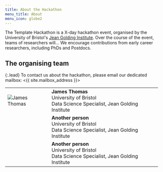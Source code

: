 ```yaml
---
title: About the Hackathon
menu_title: About
menu_icon: globe2
---
```


The Template Hackathon is a X-day hackathon event, organised by the University
of Bristol's [Jean Golding Institute](https://www.bristol.ac.uk/golding/). Over
the course of the event, teams of researchers will... We encourage contributions
from early career researchers, including PhDs and Postdocs.

## The organising team

{:.lead}
To contact us about the hackathon, please email our dedicated mailbox:
<{{ site.mailbox_address }}>

<table class="team-list">
    <tr>
        <td>
            <img alt="James Thomas" src="https://avatars.githubusercontent.com/u/48878399?s=120&v=4">
        </td>
        <td>
            <strong>James Thomas</strong>
            <span class="profile-links">
                <a title="Profile &amp; contact" href="https://www.bris.ac.uk/contact/person/getDetails?personKey=7PWOgX70s8UndjDH0UkfhsFGi763DB"><i class="bi bi-person-lines-fill"></i></a>
                <a title="Website" href="https://jatonline.co.uk/"><i class="bi bi-globe2"></i></a>
                <a title="GitHub" href="https://github.com/jatonline/"><i class="bi bi-github"></i></a>
                <a title="Twitter" href="https://twitter.com/JGIBristol"><i class="bi bi-twitter"></i></a>
            </span>
            <br>University of Bristol
            <br>Data Science Specialist, Jean Golding Institute
        </td>
    </tr>
    <tr>
        <td>
            <img alt="" src="https://avatars.githubusercontent.com/u/0?s=120&v=4">
        </td>
        <td>
            <strong>Another person</strong>
            <br>University of Bristol
            <br>Data Science Specialist, Jean Golding Institute
        </td>
    </tr>
    <tr>
        <td>
            <img alt="" src="https://avatars.githubusercontent.com/u/0?s=120&v=4">
        </td>
        <td>
            <strong>Another person</strong>
            <br>University of Bristol
            <br>Data Science Specialist, Jean Golding Institute
        </td>
    </tr>
</table>
